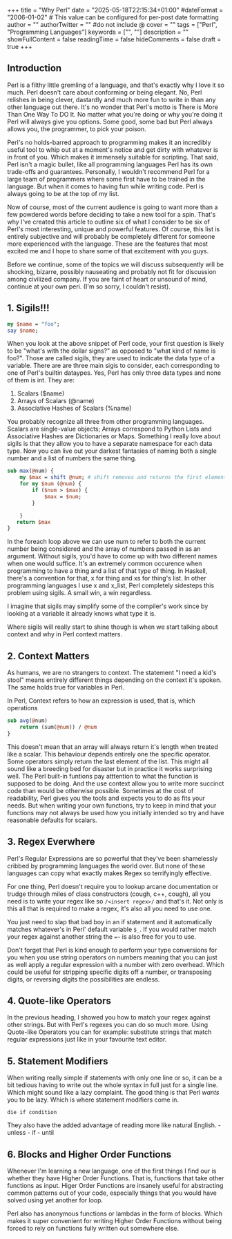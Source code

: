 +++
title = "Why Perl"
date = "2025-05-18T22:15:34+01:00"
#dateFormat = "2006-01-02" # This value can be configured for per-post date formatting
author = ""
authorTwitter = "" #do not include @
cover = ""
tags = ["Perl", "Programming Languages"]
keywords = ["", ""]
description = ""
showFullContent = false
readingTime = false
hideComments = false
draft = true
+++

## Introduction

Perl is a filthy little gremling of a language, and that's exactly why I love it so much. 
Perl doesn't care about conforming or being elegant. No, Perl 
relishes in being clever, dastardly and much more fun to write in than any other language out there. 
It's no wonder that Perl's motto is 
There is More Than One Way To DO It. No matter what you're doing or why you're doing 
it Perl will always give you options. Some good, some bad but Perl always allows you, 
the programmer, to pick your poison. 

Perl's no holds-barred approach to programming makes it an incredibly 
useful tool to whip out at a moment's notice and get dirty with whatever 
is in front of you. Which makes it immensely suitable for scripting. 
That said, Perl isn't a magic bullet, like all programming languages Perl 
has its own trade-offs and guarantees. Personally, I wouldn't recommend 
Perl for a large team of programmers where some first have to be trained
in the language. But when it comes to having fun while writing code.
Perl is always going to be at the top of my list.

Now of course, most of the current audience is going to want more than 
a few powdered words before deciding to take a new tool for a spin. 
That's why I've created this article to outline six of what I consider
to be six of Perl's most interesting, unique and powerful features. Of course, 
this list is entirely subjective and will probably be completely different 
for someone more experienced with the language. These are the features that 
most excited me and I hope to share some of that excitement with you guys. 

Before we continue, some of the topics we will discuss subsequently 
will be shocking, bizarre, possibly nauseating and probably not fit 
for discussion among civilized company. If you are faint of heart 
or unsound of mind, continue at your own peri. (I'm so sorry, I couldn't resist).

## 1. Sigils!!! 
    
```Perl
my $name = "foo"; 
say $name;
```

When you look at the above snippet of Perl code, your first question is likely to be 
"what's with the dollar signs?" as opposed to "what kind of name is foo?".
Those are called sigils, they are used to indicate the data type of a variable. 
There are are three main sigis to consider, each corresponding to one of Perl's builtin dataypes. 
Yes, Perl has only three data types and none of them is int. They are: 

1. Scalars ($name)
2. Arrays of Scalars (@name)
3. Associative Hashes of Scalars (%name)

You probably recognize all three from other programming languages. Scalars are single-value objects; 
Arrays correspond to Python Lists and Associative Hashes are Dictionaries or Maps. Something I really love  about sigils 
is that they allow you to have a separate namespace for each data type. Now you can live out your darkest
fantasies of naming both a single number and a list of numbers the same thing. 

```perl 
sub max(@num) {
    my $max = shift @num; # shift removes and returns the first element of an array
    for my $num (@num) {
        if ($num > $max) {
            $max = $num;
        }

    }
   return $max 
}

```

In the foreach loop above we can use num to refer to both the current number being considered and the array of numbers
passed in as an argument. Without sigils, you'd have to come up with two different names when one would suffice. It's 
an extremely common occurence when programming to have a thing and a list of that type of thing. In Haskell, there's 
a convention for that, x for thing and xs for thing's list. In other programming languages I use x and x_list, Perl 
completely sidesteps this problem using sigils. A small win, a win regardless.

I imagine that sigils may simplify some of the compiler's work since by looking at a variable it already knows what
type it is.

Where sigils will really start to shine though is when we start talking about context and why in Perl context matters.

## 2. Context Matters

As humans, we are no strangers to context. The statement "I need a kid's stool" means 
entirely different things depending on the context it's spoken. The same holds true for variables in Perl.

In Perl, Context refers to how an expression is used, that is, which operations 
```perl 
sub avg(@num)
    return (sum(@num)) / @num
}
```

This doesn't mean that an array will always return it's length when treated like a scalar. This behaviour 
depends entirely one the specific operator. Some operators simply return the last element of the list. This 
might all sound like a breeding bed for disaster but in practice it works surprising well. The Perl built-in 
funtions pay atttention to what the function is supposed to be doing. And the use context allow you to 
write more succinct code than would be otherwise possible. Sometimes at the cost of readability, Perl gives you 
the tools and expects you to do as fits your needs. But when writing your own functions, try to keep in mind
that your functions may not always be used how you initially intended so try and have reasonable defaults for 
scalars.



## 3. Regex Everwhere

Perl's Regular Expressions are so powerful that they've been shamelessly cribbed by programming languages
the world over. But none of these languages can copy what exactly makes Regex so terrifyingly effective. 


For one thing, Perl doesn't require you to lookup arcane documentation or trudge through miles of class 
constructors (cough, c++, cough), all you need is to write your regex like so `/<insert regex>/` and 
that's it. Not only is this all that is required to make a regex, it's also all you need to use one. 

You just need to slap that bad boy in an if statement and it automatically matches whatever's in Perl' 
default variable `$_`. If you would rather match your regex against another string the `=~` is also 
free for you to use. 

Don't forget that Perl is kind enough to perform your type conversions for you when you use string operators 
on numbers meaning that you can just as well apply a regular expression with a number with zero overhead. 
Which could be useful for stripping specific digits off a number, or transposing digits, or reversing digits 
the possibilities are endless.

## 4. Quote-like  Operators

In the previous heading, I showed you how to match your regex against other strings. But with Perl's regexes 
you can do so much more. Using Quote-like Operators you can for example: substitute strings that match 
regular expressions just like in your favourite text editor. 

## 5. Statement Modifiers

When writing really simple if statements with only one line or so, it can be a bit tedious having to write 
out the whole syntax in full just for a single line. Which might sound like a lazy complaint. The good 
thing is that Perl _wants_ you to be lazy. Which is where statement modifiers come in. 


```
die if condition
```

They also have the added advantage of reading more like natural English.
    - unless 
    - if 
    - until
## 6. Blocks and Higher Order Functions

Whenever I'm learning a new language, one of the first things I find our is whether they have Higher Order Functions. That is, 
functions that take other functions as input. Higer Order Functions are insanely useful for abstracting common patterns out 
of your code, especially things that you would have solved using yet another for loop. 


Perl also has anonymous functions or lambdas in the form of blocks. Which makes it super convenient for writing Higher Order Functions 
without being forced to rely on functions fully written out somewhere else.
